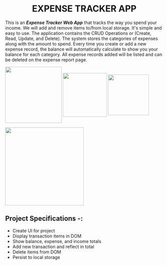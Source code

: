 <h1 id="custom-id" align="center">EXPENSE TRACKER APP</h1>

This is an ***Expense Tracker Web App*** that tracks the way you spend your income. We will add and remove items to/from local storage. It's simple and easy to use. The application contains the CRUD Operations or (Create, Read, Update, and Delete). The system stores the categories of expenses along with the amount to spend. Every time you create or add a new expense record, the balance will automatically calculate to show you your balance for each category. All expense records added will be listed and can be deleted on the expense report page.

<img src="https://forthebadge.com/images/featured/featured-built-with-love.svg" width="180" align="center">  <img src="https://forthebadge.com/images/badges/uses-html.svg" width="140" align="center"> <img src="https://forthebadge.com/images/badges/uses-css.svg" width="130" align="center">  

<img src="https://forthebadge.com/images/badges/made-with-javascript.svg" width="250" align="center">

## Project Specifications -:
- Create UI for project
- Display transaction items in DOM
- Show balance, expense, and income totals
- Add new transaction and reflect in total
- Delete items from DOM
- Persist to local storage


